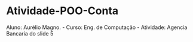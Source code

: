 # Atividade-POO-Conta
Aluno: Aurélio Magno. - Curso: Eng. de Computação - Atividade: Agencia Bancaria do slide 5
